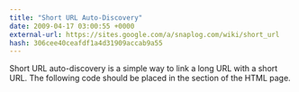 ```yaml
---
title: "Short URL Auto-Discovery"
date: 2009-04-17 03:00:55 +0000
external-url: https://sites.google.com/a/snaplog.com/wiki/short_url
hash: 306cee40ceafdf1a4d31909accab9a55
---
```


Short URL auto-discovery is a simple way to link a long URL with a short URL. The following code should be placed in the <head> section of the HTML page.
